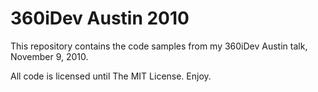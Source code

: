 360iDev Austin 2010
===================

This repository contains the code samples from my 360iDev Austin talk, November 9, 2010.

All code is licensed until The MIT License. Enjoy.